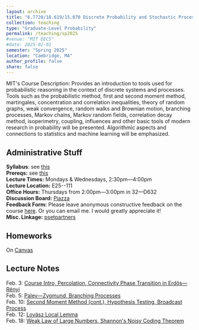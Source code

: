 ```yaml
---
layout: archive
title: "6.7720/18.619/15.070 Discrete Probability and Stochastic Processes"
collection: teaching
type: "Graduate-Level Probability"
permalink: /teaching/sp2025
#venue: "MIT EECS"
#date: 2025-02-01
semester: "Spring 2025"
location: "Cambridge, MA"
author_profile: false
share: false
---
```


MIT's Course Description: Provides an introduction to tools used for probabilistic reasoning in the context of discrete systems and processes. Tools such as the probabilistic method, first and second moment method, martingales, concentration and correlation inequalities, theory of random graphs, weak convergence, random walks and Brownian motion, branching processes, Markov chains, Markov random fields, correlation decay method, isoperimetry, coupling, influences and other basic tools of modern research in probability will be presented. Algorithmic aspects and connections to statistics and machine learning will be emphasized.

## Administrative Stuff
**Syllabus**: see [this](/files/sp2025/67720-sp2025-syllabus.pdf) <br />
**Prereqs:** see [this](https://student.mit.edu/catalog/m6c.html#6.7720) <br />
**Lecture Times:** Mondays & Wednesdays, 2:30pm&mdash;4:00pm <br />
**Lecture Location:** E25--111 <br />
**Office Hours:** Thursdays from 2:00pm&mdash;3:00pm in 32&mdash;D632 <br />
**Discussion Board:** [Piazza](https://piazza.com/mit/spring2025/6772015070) <br />
**Feedback Form:** Please leave anonymous constructive feedback on the course [here](https://docs.google.com/forms/d/e/1FAIpQLSex5vJnukIiqatuX7PLJxqn6bvG5pCLH0wPRZvqY_bkdzj8rw/viewform?usp=sharing). Or you can email me. I would greatly appreciate it! <br />
**Misc. Linkage:** [psetpartners](https://psetpartners.mit.edu/)

## Homeworks
On [Canvas](https://canvas.mit.edu/courses/31861) <br />

## Lecture Notes
Feb. 3: [Course Intro, Percolation, Connectivity Phase Transition in Erd&ouml;s&mdash;R&eacute;nyi](/files/sp2025/67720-sp2025-lec1.pdf) <br />
Feb. 5: [Paley&mdash;Zygmund, Branching Processes](/files/sp2025/67720-sp2025-lec2.pdf) <br />
Feb. 10: [Second Moment Method (cont.), Hypothesis Testing, Broadcast Process](/files/sp2025/67720-sp2025-lec3.pdf) <br />
Feb. 12: [Lov&aacute;sz Local Lemma](/files/sp2025/67720-sp2025-lec4.pdf) <br />
Feb. 18: [Weak Law of Large Numbers, Shannon's Noisy Coding Theorem](/files/sp2025/67720-sp2025-lec5.pdf) <br />

